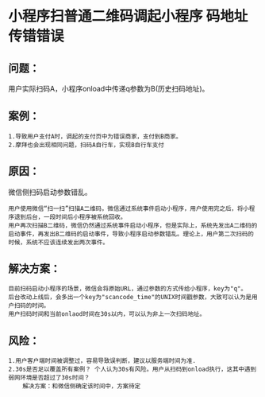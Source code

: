 # 小程序扫普通二维码调起小程序 码地址传错错误

## 问题：
用户实际扫码A，小程序onload中传递q参数为B(历史扫码地址)。

## 案例：
    1.导致用户支付A时，调起的支付页中为错误商家，支付到B商家。
    2.摩拜也会出现相同问题，扫码A自行车，实现B自行车支付

## 原因：
微信侧扫码启动参数错乱。

    用户使用微信“扫一扫”扫描A二维码，微信通过系统事件启动小程序，用户使用完之后，将小程序退到后台，一段时间后小程序被系统回收。
    用户再次扫描B二维码，微信仍然通过系统事件启动小程序，但是实际上，系统先发出A二维码的启动事件，再发出B二维码的启动事件，导致小程序启动参数错乱。理论上，用户第二次扫码的时候，系统不应该连续发出两次事件。

## 解决方案：
    目前扫码启动小程序的场景，微信会将原始URL，通过参数的方式传给小程序，key为"q"。
    后台改动上线后，会多出一个key为"scancode_time"的UNIX时间戳参数，大致可以认为是用户扫码的时间。
    用户扫码时间和当前onlaod时间在30s以内，可以认为非上一次扫码地址。

## 风险：
    1.用户客户端时间被调整过，容易导致误判断，建议以服务端时间为准.
    2.30s是否足以覆盖所有案例？ 个人认为30s有风险。用户从扫码到onload执行，这其中遇到弱网环境是否超过了30s时间？
        解决方案：和微信侧确定该时间中，方案待定



